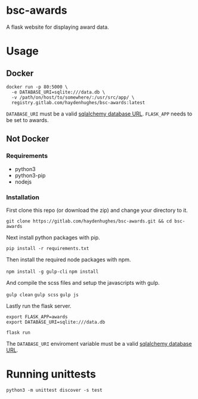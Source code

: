 # bsc-awards
A flask website for displaying award data.

# Usage

## Docker

```
docker run -p 80:5000 \
  -e DATABASE_URI=sqlite:///data.db \
  -v /path/on/host/to/somewhere/:/usr/src/app/ \
  registry.gitlab.com/haydenhughes/bsc-awards:latest
```

`DATABASE_URI` must be a valid [sqlalchemy database URL](http://docs.sqlalchemy.org/en/latest/core/engines.html).
`FLASK_APP` needs to be set to awards.

## Not Docker

### Requirements

*  python3
*  python3-pip
*  nodejs

### Installation

First clone this repo (or download the zip) and change your directory to it.

`git clone https://gitlab.com/haydenhughes/bsc-awards.git && cd bsc-awards`

Next install python packages with pip.

`pip install -r requirements.txt`

Then install the required node packages with npm.

`npm install -g gulp-cli`
`npm install`

And compile the scss files and setup the javascripts with gulp.

`gulp clean`
`gulp scss`
`gulp js`

Lastly run the flask server.

```
export FLASK_APP=awards
export DATABASE_URI=sqlite:///data.db

flask run
```

The `DATABASE_URI` enviroment variable must be a valid [sqlalchemy database URL](http://docs.sqlalchemy.org/en/latest/core/engines.html).


# Running unittests

`python3 -m unittest discover -s test`
